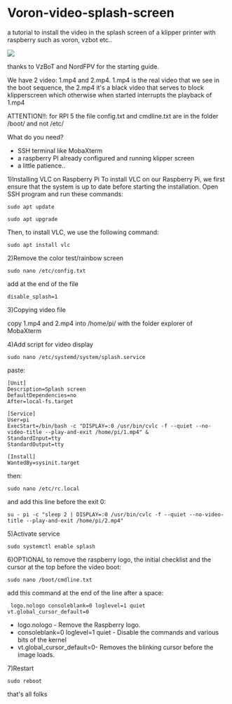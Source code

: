 # Voron-video-splash-screen
a tutorial to install the video in the splash screen of a klipper printer with raspberry such as voron, vzbot etc..

![](blue.gif)

thanks to VzBoT and NordFPV for the starting guide.

We have 2 video: 1.mp4 and 2.mp4. 1.mp4 is the real video that we see in the boot sequence, the 2.mp4 it's a black video that serves to block klipperscreen which otherwise when started interrupts the playback of 1.mp4

ATTENTION!!:
for RPI 5 the file config.txt and cmdline.txt are in the folder /boot/ and not /etc/


What do you need?
- SSH terminal like MobaXterm
- a raspberry PI already configured and running klipper screen
- a little patience..

1)Installing VLC on Raspberry Pi
To install VLC on our Raspberry Pi, we first ensure that the system is up to date before starting the installation.
Open SSH program and run these commands:

```
sudo apt update
```
```
sudo apt upgrade
```
Then, to install VLC, we use the following command:

```
sudo apt install vlc
```

2)Remove the color test/rainbow screen
```
sudo nano /etc/config.txt
```
add at the end of the file 
```
disable_splash=1
```

3)Copying video file

copy 1.mp4 and 2.mp4 into /home/pi/ with the folder explorer of MobaXterm

4)Add script for video display
```
sudo nano /etc/systemd/system/splash.service
```
paste:

```                                                                                      
[Unit]
Description=Splash screen
DefaultDependencies=no
After=local-fs.target

[Service]
User=pi
ExecStart=/bin/bash -c "DISPLAY=:0 /usr/bin/cvlc -f --quiet --no-video-title --play-and-exit /home/pi/1.mp4" &
StandardInput=tty
StandardOutput=tty

[Install]
WantedBy=sysinit.target
```

then:
```
sudo nano /etc/rc.local
```
and add this line before the exit 0:
```
su - pi -c "sleep 2 | DISPLAY=:0 /usr/bin/cvlc -f --quiet --no-video-title --play-and-exit /home/pi/2.mp4"
```
5)Activate service
```
sudo systemctl enable splash
```
6)OPTIONAL
to remove the raspberry logo, the initial checklist and the cursor at the top before the video boot:
```
sudo nano /boot/cmdline.txt
```
add this command at the end of the line after a space:
```
 logo.nologo consoleblank=0 loglevel=1 quiet vt.global_cursor_default=0
```
 - logo.nologo - Remove the Raspberry logo.
 - consoleblank=0 loglevel=1 quiet - Disable the commands and various bits of the kernel
 - vt.global_cursor_default=0- Removes the blinking cursor before the image loads.

7)Restart
```
sudo reboot
```



that's all folks
